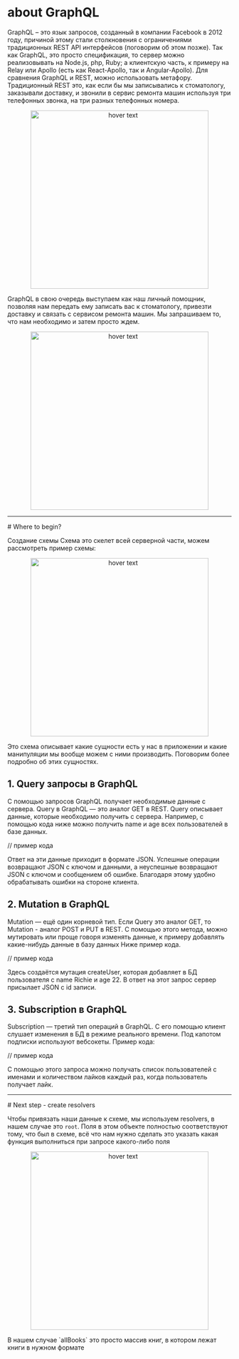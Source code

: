 # about GraphQL


GraphQL – это язык запросов, созданный в компании Facebook в 2012 году, причиной этому стали столкновения с ограничениями традиционных REST API интерфейсов (поговорим об этом позже). Так как GraphQL, это просто спецификация, то сервер можно реализовывать на Node.js, php, Ruby; а клиентскую часть, к примеру на Relay или Apollo (есть как React-Apollo, так и Angular-Apollo).
Для сравнения GraphQL и REST, можно использовать метафору. Традиционный REST это, как если бы мы записывались к стоматологу, заказывали доставку, и звонили в сервис ремонта машин используя три телефонных звонка, на три разных телефонных номера. 

<p align="center" display="flex">
  <img src="https://i.ibb.co/fdZ3fkL/img-site2.png" width="400" height="400" title="hover text">
</p>


GraphQL в свою очередь выступаем как наш личный помощник, позволяя нам передать ему записать вас к стоматологу, привезти доставку и связать с сервисом ремонта машин. Мы запрашиваем то, что нам необходимо и затем просто ждем.

<p align="center" display="flex">
  <img src="https://i.ibb.co/fdZ3fkL/img-site2.png" width="400" height="400" title="hover text">
</p>

<hr />
# Where to begin?

Создание схемы
Схема это скелет всей серверной части, можем рассмотреть пример схемы:

<p align="center" display="flex">
  <img src="https://i.ibb.co/fdZ3fkL/img-site2.png" width="400" height="400" title="hover text">
</p>
Это схема описывает какие сущности есть у нас в приложении и какие манипуляции мы вообще можем с ними производить. Поговорим более подробно об этих сущностях.


## 1. Query запросы в GraphQL
С помощью запросов GraphQL получает необходимые данные с сервера. Query в GraphQL — это аналог GET в REST. Query описывает данные, которые необходимо получить с сервера. Например, с помощью кода ниже можно получить name и age всех пользователей в базе данных. 

// пример кода

Ответ на эти данные приходит в формате JSON. Успешные операции возвращают JSON с ключом и данными, а неуспешные возвращают JSON с ключом и сообщением об ошибке. Благодаря этому удобно обрабатывать ошибки на стороне клиента.


## 2. Mutation в GraphQL
Mutation — ещё один корневой тип. Если Query это аналог GET, то Mutation - аналог POST и PUT в REST. С помощью этого метода, можно мутировать или проще говоря изменять данные, к примеру добавлять какие-нибудь данные в базу данных Ниже пример кода.

// пример кода

Здесь создаётся мутация createUser, которая добавляет в БД пользователя с name Richie и age 22. В ответ на этот запрос сервер присылает JSON с id записи.


## 3. Subscription в GraphQL
Subscription — третий тип операций в GraphQL. С его помощью клиент слушает изменения в БД в режиме реального времени. Под капотом подписки используют вебсокеты. Пример кода:

// пример кода

С помощью этого запроса можно получать список пользователей с именами и количеством лайков каждый раз, когда пользователь получает лайк.

<hr />
# Next step - create resolvers 

Чтобы привязать наши данные к схеме, мы используем resolvers, в нашем случае это `root`. Поля в этом объекте полностью соответствуют тому, что был в схеме, всё что нам нужно сделать это указать какая функция выполниться при запросе какого-либо поля
<p align="center" display="flex">
  <img src="https://i.ibb.co/fdZ3fkL/img-site2.png" width="400" height="400" title="hover text">
</p>
В нашем случае `allBooks` это просто массив книг, в котором лежат книги в нужном формате
